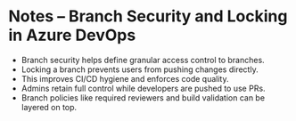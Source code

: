 # Notes – Branch Security and Locking in Azure DevOps

- Branch security helps define granular access control to branches.
- Locking a branch prevents users from pushing changes directly.
- This improves CI/CD hygiene and enforces code quality.
- Admins retain full control while developers are pushed to use PRs.
- Branch policies like required reviewers and build validation can be layered on top.
